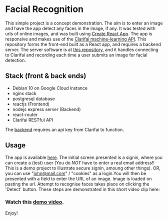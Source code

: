 # Facial Recognition
This simple project is a concept demonstration. The aim is to enter an image and have the app detect any faces in the image, if any. It was tested with urls of online images, and was built using [Create React App](https://github.com/facebook/create-react-app). The app is responsive and makes use of the [Clarifai machine-learning API](https://www.clarifai.com/models/ai-face-detection). This repository forms the front-end built as a React app, and requires a backend server. The server software is at [this repository](https://github.com/DevDaveJ/facerecog-svr), and it handles connecting to Clarifai and recording each time a user submits an image for facial detection. 

## Stack (front & back ends)
* Debian 10 on Google Cloud instance
* nginx stack
* postgresql database 
* reactjs (Frontend)
* nodejs express server (Backend)
* react-router
* Clarifai RESTful API

The [backend](https://github.com/DevDaveJ/facerecog-svr) requires an api key from Clarifai to function.

## Usage
The app is available [here](https://face.stonetech.io). The initial screen presented is a signin, where you can create a (test) user (You do *NOT* have to enter a real email address!! This is a demo project to illustrate secure signin, amoung other things). OR, you can use "john@mail.com" / "cookies" as a login.You will then be presented with a field to enter the URL of an image. Image is loaded on pasting the url. Attempt to recognise faces takes place on clicking the 'Detect' button.
These steps are demonstrated in this short video clip here:
### Watch this [demo video](https://share.getcloudapp.com/nOu5xqOp). 

Enjoy!
